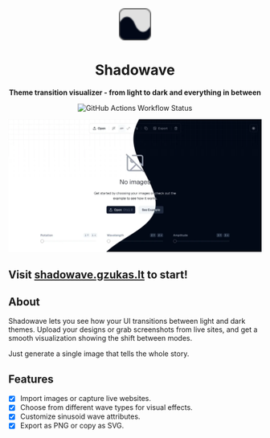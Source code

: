 <div align="center">
  <img alt="Shadowave" src="./apps/web/public/favicon.svg" width="64px">
  <h1>Shadowave</h1>
  <p>
    <b>Theme transition visualizer - from light to dark and everything in between</b>
  </p>
  <p>
    <img alt="GitHub Actions Workflow Status" src="https://img.shields.io/github/actions/workflow/status/gzukas/shadowave/pr.yml?style=flat&colorA=020817&colorB=020817">
  </p>
</div>

![Shadowave screenshot](./media/header.png?raw=true)

## Visit [shadowave.gzukas.lt](https://shadowave.gzukas.lt) to start!

## About

Shadowave lets you see how your UI transitions between light and dark themes. Upload your designs or grab screenshots from live sites, and get a smooth visualization showing the shift between modes.

Just generate a single image that tells the whole story.

## Features

- [x] Import images or capture live websites.
- [x] Choose from different wave types for visual effects.
- [x] Customize sinusoid wave attributes.
- [x] Export as PNG or copy as SVG.
